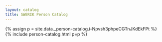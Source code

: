```yaml
---
layout: catalog
title: SWERIK Person Catalog
---
```

{% assign p = site.data._person-catalog.i-Npvsh3phpeCGTnJKdEkFPt %}
{% include person-catalog.html p=p %}

